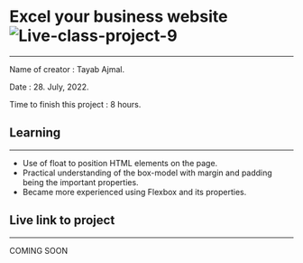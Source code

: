 # Excel your business website     ![Live-class-project-9](https://img.shields.io/badge/JS%20Bootcamp-live--class--project--9-lightgrey)
---
Name of creator : Tayab Ajmal.

Date : 28. July, 2022.

Time to finish this project : 8 hours.

## Learning 
---
* Use of float to position HTML elements on the page.
* Practical understanding of the box-model with margin and padding being the important properties. 
* Became more experienced using Flexbox and its properties.

## Live link to project
---
COMING SOON




